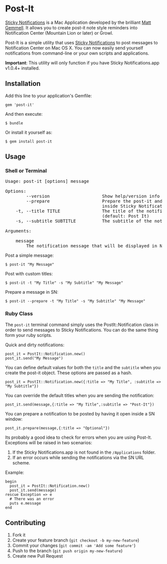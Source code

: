 # Post-It

[Sticky Notifications][sn-mas] is a Mac Application developed by the brilliant [Matt Gemmell](http://mattgemmell.com). It allows you to create post-it note style reminders into Notification Center (Mountain Lion or later) or Growl.

Post-It is a simple utility that uses [Sticky Notifications][sn-mas] to post messages to Notification Center on Mac OS X. You can now easily send yourself notifications from command-line or your own scripts and applications.

**Important**: This utility will only function if you have Sticky Notifications.app v1.0.4+ installed.

## Installation

Add this line to your application's Gemfile:

    gem 'post-it'

And then execute:

    $ bundle

Or install it yourself as:

    $ gem install post-it

## Usage

### Shell or Terminal

<pre>
Usage: post-it [options] message

Options:
        --version                    Show help/version info
        --prepare                    Prepare the post-it and open it 
        							 inside Sticky Notifications.app
    -t, --title TITLE                The title of the notification
                                     (default: Post It)
    -s, --subtitle SUBTITLE          The subtitle of the notification

Arguments:

    message
        The notification message that will be displayed in Notification Center.
</pre>


Post a simple message: 

	$ post-it "My Message"

Post with custom titles: 

	$ post-it -t "My Title" -s "My Subtitle" "My Message"

Prepare a message in SN: 

	$ post-it --prepare -t "My Title" -s "My Subtitle" "My Message"

### Ruby Class

The `post-it` terminal command simply uses the PostIt::Notification class in order to send messages to Sticky Notifications. You can do the same thing form your ruby scripts. 

Quick and dirty notifications:

	post_it = PostIt::Notification.new()
	post_it.send("My Message")

You can define default values for both the `title` and the `subtitle` when you create the post-it object. These options are passed as a hash.

	post_it = PostIt::Notification.new({:title => "My Title", :subtitle => "My Subtitle"})

You can override the default titles when you are sending the notification:

 	post_it.send(message,{:title => "My Title",:subtitle => "Post-It"})

You can prepare a notification to be posted by having it open inside a SN window:

	post_it.prepare(message,{:title => "Optional"})

Its probably a good idea to check for errors when you are using Post-It. Exceptions will be raised in two scenarios:

1. If the Sticky Notifications.app is not found in the `/Applications` folder. 
2. If an error occurs while sending the notifications via the SN URL scheme. 

Example:

	begin
	  post_it = PostIt::Notification.new()
	  post_it.send(message)
	rescue Exception => e 
	  # There was an error
	  puts e.message
	end


## Contributing

1. Fork it
2. Create your feature branch (`git checkout -b my-new-feature`)
3. Commit your changes (`git commit -am 'Add some feature'`)
4. Push to the branch (`git push origin my-new-feature`)
5. Create new Pull Request



[sn-mas]: http://click.linksynergy.com/fs-bin/stat?id=oqL0KdXmKTI&offerid=146261&type=3&subid=0&tmpid=1826&RD_PARM1=https%253A%252F%252Fitunes.apple.com%252Fus%252Fapp%252Fsticky-notifications%252Fid552377168%253Fmt%253D12%2526uo%253D4%2526partnerId%253D30
